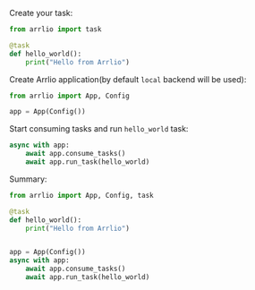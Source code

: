 Create your task:

```python
from arrlio import task

@task
def hello_world():
    print("Hello from Arrlio")
```

Create Arrlio application(by default `local` backend will be used):

```python
from arrlio import App, Config

app = App(Config())

```

Start consuming tasks and run `hello_world` task:

```python
async with app:
    await app.consume_tasks()
    await app.run_task(hello_world)
```

Summary:

```python
from arrlio import App, Config, task

@task
def hello_world():
    print("Hello from Arrlio")


app = App(Config())
async with app:
    await app.consume_tasks()
    await app.run_task(hello_world)
```
